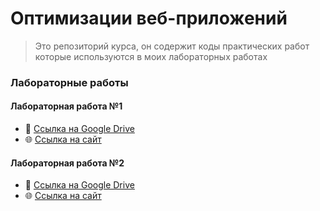 # Оптимизации веб-приложений

> Это репозиторий курса, он содержит коды практических работ которые используются в моих лабораторных работах

### Лабораторные работы

#### Лабораторная работа №1
- 📃 [Ссылка на Google Drive](https://docs.google.com/document/d/1ejQfEwk_P5a9sAlK0Ry_G_Tp9r5Zyg8R8MyLmYJ5smI/edit?tab=t.0)
- 🌐 [Ссылка на сайт](https://kyborq.github.io/marsu-web-optimization/coffeeshop/)

#### Лабораторная работа №2
- 📃 [Ссылка на Google Drive]()
- 🌐 [Ссылка на сайт]()

